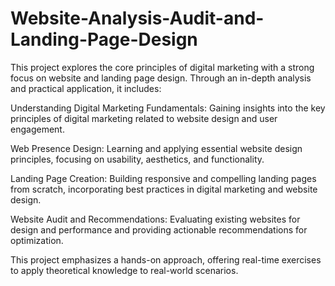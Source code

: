 # Website-Analysis-Audit-and-Landing-Page-Design 

This project explores the core principles of digital marketing with a strong focus on website and landing page design. 
Through an in-depth analysis and practical application, it includes:

Understanding Digital Marketing Fundamentals: Gaining insights into the key principles of digital marketing related to website design and user engagement. 

Web Presence Design: Learning and applying essential website design principles, focusing on usability, aesthetics, and functionality.

Landing Page Creation: Building responsive and compelling landing pages from scratch, incorporating best practices in digital marketing and website design.

Website Audit and Recommendations: Evaluating existing websites for design and performance and providing actionable recommendations for optimization.

This project emphasizes a hands-on approach, offering real-time exercises to apply theoretical knowledge to real-world scenarios.
